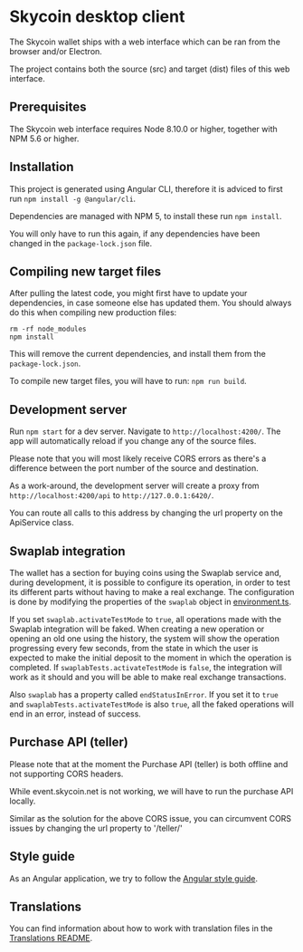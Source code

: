 # Skycoin desktop client

The Skycoin wallet ships with a web interface which can be ran from the browser and/or Electron.

The project contains both the source (src) and target (dist) files of this web interface.

## Prerequisites

The Skycoin web interface requires Node 8.10.0 or higher, together with NPM 5.6 or higher.

## Installation

This project is generated using Angular CLI, therefore it is adviced to first run `npm install -g @angular/cli`.

Dependencies are managed with NPM 5, to install these run `npm install`.

You will only have to run this again, if any dependencies have been changed in the `package-lock.json` file.

## Compiling new target files

After pulling the latest code, you might first have to update your dependencies, in case someone else has updated them. 
You should always do this when compiling new production files:

```
rm -rf node_modules
npm install 
```

This will remove the current dependencies, and install them from the `package-lock.json`.

To compile new target files, you will have to run: `npm run build`.

## Development server

Run `npm start` for a dev server. Navigate to `http://localhost:4200/`. The app will automatically reload if you change any of the source files.

Please note that you will most likely receive CORS errors as there's a difference between the port number of the source and destination.

As a work-around, the development server will create a proxy from `http://localhost:4200/api` to `http://127.0.0.1:6420/`.

You can route all calls to this address by changing the url property on the ApiService class.

## Swaplab integration

The wallet has a section for buying coins using the Swaplab service and, during development, it is possible to configure its operation,
in order to test its different parts without having to make a real exchange. The configuration is done by modifying the properties of
the `swaplab` object in [environment.ts](/src/gui/static/src/environment/environment.ts).

If you set `swaplab.activateTestMode` to `true`, all operations made with the Swaplab integration will be faked. When creating a new
operation or opening an old one using the history, the system will show the operation progressing every few seconds, from the state in
which the user is expected to make the initial deposit to the moment in which the operation is completed.
If `swaplabTests.activateTestMode` is `false`, the integration will work as it should and you will be able to make real exchange transactions.

Also `swaplab` has a property called `endStatusInError`. If you set it to `true` and `swaplabTests.activateTestMode` is also `true`,
all the faked operations will end in an error, instead of success.

## Purchase API (teller)

Please note that at the moment the Purchase API (teller) is both offline and not supporting CORS headers.

While event.skycoin.net is not working, we will have to run the purchase API locally.

Similar as the solution for the above CORS issue, you can circumvent CORS issues by changing the url property to '/teller/'

## Style guide

As an Angular application, we try to follow the [Angular style guide](https://angular.io/guide/styleguide).

## Translations

You can find information about how to work with translation files in the [Translations README](/src/gui/static/src/assets/i18n/README.md).
